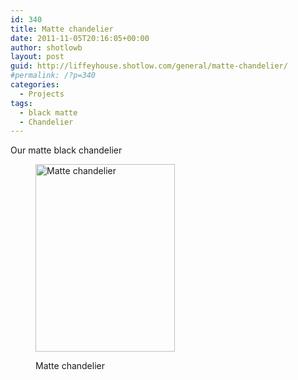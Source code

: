 ```yaml
---
id: 340
title: Matte chandelier
date: 2011-11-05T20:16:05+00:00
author: shotlowb
layout: post
guid: http://liffeyhouse.shotlow.com/general/matte-chandelier/
#permalink: /?p=340
categories:
  - Projects
tags:
  - black matte
  - Chandelier
---
```

Our matte black chandelier<figure id="attachment_339" style="width: 223px" class="wp-caption alignnone">

[<img class="size-medium wp-image-339" title="Matte chandelier" src="http://localhost:4567/wp-content/uploads/2011/11/20111105-211545-223x300.jpg" alt="Matte chandelier" width="223" height="300" />](http://localhost:4567/wp-content/uploads/2011/11/20111105-211545.jpg)<figcaption class="wp-caption-text">Matte chandelier</figcaption></figure>

